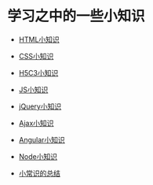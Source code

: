 # 学习之中的一些小知识
- <a href="https://github.com/ziwutong/Notes/tree/master/HTML">HTML小知识</a>

- <a href="https://github.com/ziwutong/Notes/tree/master/CSS">CSS小知识</a>

- <a href="https://github.com/ziwutong/Notes/tree/master/H5C3">H5C3小知识</a>

- <a href="https://github.com/ziwutong/Notes/tree/master/JS">JS小知识</a>

- <a href="https://github.com/ziwutong/Notes/tree/master/jQuery">jQuery小知识</a>

- <a href="https://github.com/ziwutong/Notes/tree/master/Ajax">Ajax小知识</a>

- <a href="https://github.com/ziwutong/Notes/tree/master/Angular">Angular小知识</a>

- <a href="https://github.com/ziwutong/Notes/tree/master/Node">Node小知识</a>

- <a href="https://github.com/ziwutong/Notes/tree/master/Knowledges">小常识的总结</a>
